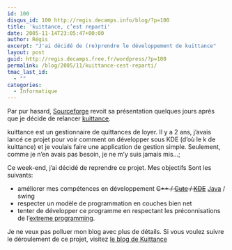 ```yaml
---
id: 100
disqus_id: 100 http://regis.decamps.info/blog/?p=100
title: 'kuittance, c’est reparti'
date: 2005-11-14T23:05:47+00:00
author: Régis
excerpt: "J'ai décidé de (re)prendre le développement de kuittance"
layout: post
guid: http://regis.decamps.free.fr/wordpress/?p=100
permalink: /blog/2005/11/kuittance-cest-reparti/
tmac_last_id:
  - ""
categories:
  - Informatique
---
```

Par pur hasard, [Sourceforge](http://sourceforge.net) revoit sa présentation quelques jours après que je décide de relancer [kuittance](http://sourceforge.net/projects/kuittance).

kuittance est un gestionnaire de quittances de loyer. Il y a 2 ans, j’avais lancé ce projet pour voir comment on développer sous KDE (d’où le k de kuittance) et je voulais faire une application de gestion simple. Seulement, comme je n’en avais pas besoin, je ne m’y suis jamais mis…;

Ce week-end, j’ai décidé de reprendre ce projet. Mes objectifs Sont les suivants:

  * améliorer mes compétences en développement <strike>C++ / [Cute](http://www.trolltech.com/products/qt/index.html) / [KDE](http://www.kde.org/)</strike> [Java](http://java.sun.com) / swing
  * respecter un modèle de programmation en couches bien net
  * tenter de développer ce programme en respectant les préconnisations de l’[extreme programming](http://http://www.extremeprogramming.org/).

Je ne veux pas polluer mon blog avec plus de détails. Si vous voulez suivre le déroulement de ce projet, visitez [le blog de Kuittance](http://kuittance.blogspot.com/)
